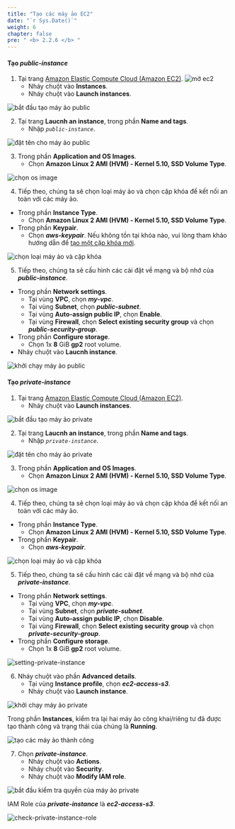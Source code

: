 ```yaml
---
title: "Tạo các máy ảo EC2"
date: "`r Sys.Date()`"
weight: 6
chapter: false
pre: " <b> 2.2.6 </b> "
---
```


#### Tạo **_public-instance_**

1. Tại trang [Amazon Elastic Compute Cloud (Amazon EC2)](https://aws.amazon.com/ec2/).
   ![mở ec2](/images/create-ec2/choose-ec2.png)
   - Nháy chuột vào **Instances**.
   - Nháy chuột vào **Launch instances**.

![bắt đầu tạo máy ảo public](/images/create-ec2/start-create-ec2-1.png)

2. Tại trang **Laucnh an instance**, trong phần **Name and tags**.
   - Nhập _`public-instance`_.

![đặt tên cho máy ảo public](/images/create-ec2/public-instance.png)

3. Trong phần **Application and OS Images**.
   - Chọn **Amazon Linux 2 AMI (HVM) - Kernel 5.10, SSD Volume Type**.

![chọn os image](/images/create-ec2/ec2-os-image.png)

4. Tiếp theo, chúng ta sẽ chọn loại máy ảo và chọn cặp khóa để kết nối an toàn với các máy ảo.

- Trong phần **Instance Type**.
  - Chọn **Amazon Linux 2 AMI (HVM) - Kernel 5.10, SSD Volume Type**.
- Trong phần **Keypair**.
  - Chọn **_aws-keypair_**. Nếu không tồn tại khóa nào, vui lòng tham khảo hướng dẫn để [tạo một cặp khóa mới](https://000003.awsstudygroup.com/vi/4-createec2server/4.1-createec2/#:~:text=Th%E1%BB%B1c%20hi%E1%BB%87n%20ch%E1%BB%8Dn%20Instance%20type%20v%C3%A0%20Ch%E1%BB%8Dn%20Create%20new%20key%20pair).

![chọn loại máy ảo và cặp khóa](/images/create-ec2/choose-instance-type-keypair.png)

5. Tiếp theo, chúng ta sẽ cấu hình các cài đặt về mạng và bộ nhớ của **_public-instance_**.

- Trong phần **Network settings**.
  - Tại vùng **VPC**, chọn **_my-vpc_**.
  - Tại vùng **Subnet**, chọn **_public-subnet_**.
  - Tại vùng **Auto-assign public IP**, chọn **Enable**.
  - Tại vùng **Firewall**, chọn **Select existing security group** và chọn **_public-security-group_**.
- Trong phần **Configure storage**.
  - Chọn 1x **8** GiB **gp2** root volume.
- Nháy chuột vào **Laucnh instance**.

![khởi chạy máy ảo public](/images/create-ec2/launch-public-instance.png)

#### Tạo **_private-instance_**

1. Tại trang [Amazon Elastic Compute Cloud (Amazon EC2)](https://aws.amazon.com/ec2/).
   - Nháy chuột vào **Launch instances**.

![bắt đầu tạo máy ảo private](/images/create-ec2/start-create-ec2-2.png)

2. Tại trang **Laucnh an instance**, trong phần **Name and tags**.
   - Nhập _`private-instance`_.

![đặt tên cho máy ảo private](/images/create-ec2/private-instance.png)

3. Trong phần **Application and OS Images**.
   - Chọn **Amazon Linux 2 AMI (HVM) - Kernel 5.10, SSD Volume Type**.

![chọn os image](/images/create-ec2/ec2-os-image.png)

4. Tiếp theo, chúng ta sẽ chọn loại máy ảo và chọn cặp khóa để kết nối an toàn với các máy ảo.

- Trong phần **Instance Type**.
  - Chọn **Amazon Linux 2 AMI (HVM) - Kernel 5.10, SSD Volume Type**.
- Trong phần **Keypair**.
  - Chọn **_aws-keypair_**.

![chọn loại máy ảo và cặp khóa](/images/create-ec2/choose-instance-type-keypair.png)

5. Tiếp theo, chúng ta sẽ cấu hình các cài đặt về mạng và bộ nhớ của **_private-instance_**.

- Trong phần **Network settings**.
  - Tại vùng **VPC**, chọn **_my-vpc_**.
  - Tại vùng **Subnet**, chọn **_private-subnet_**.
  - Tại vùng **Auto-assign public IP**, chọn **Disable**.
  - Tại vùng **Firewall**, chọn **Select existing security group** và chọn **_private-security-group_**.
- Trong phần **Configure storage**.
  - Chọn 1x **8** GiB **gp2** root volume.

![setting-private-instance](/images/create-ec2/setting-private-instance.png)

6. Nháy chuột vào phần **Advanced details**.
   - Tại vùng **Instance profile**, chọn **_ec2-access-s3_**.
   - Nháy chuột vào **Launch instance**.

![khởi chạy máy ảo private](/images/create-ec2/launch-private-instance.png)

Trong phần **Instances**, kiểm tra lại hai máy ảo công khai/riêng tư đã được tạo thành công và trạng thái của chúng là **Running**.

![tạo các máy ảo thành công](/images/create-ec2/create-ec2-instances-success.png)

7. Chọn **_private-instance_**.
   - Nháy chuột vào **Actions**.
   - Nháy chuột vào **Security**.
   - Nháy chuột vào **Modify IAM role**.

![bắt đầu kiểm tra quyền của máy ảo private](/images/create-ec2/start-check-private-instance-role.png)

IAM Role của **_private-instance_** là **_ec2-access-s3_**.

![check-private-instance-role](/images/create-ec2/check-private-instance-role-success.png)
